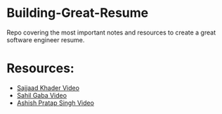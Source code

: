 # Building-Great-Resume
Repo covering the most important notes and resources to create a great software engineer resume.

# Resources:
-  [Sajjaad Khader Video](https://www.youtube.com/watch?v=2E5IXef1mzM)  
-  [Sahil Gaba Video](https://www.youtube.com/watch?v=5uhmS8nzxM4)  
-  [Ashish Pratap Singh Video](https://www.youtube.com/watch?v=qhocVNbvNHs)